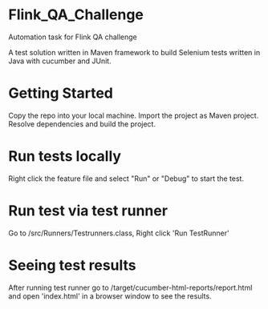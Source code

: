 # Flink_QA_Challenge
Automation task for Flink QA challenge

A test solution written in Maven framework to build Selenium tests written in Java with cucumber and JUnit.

# Getting Started

Copy the repo into your local machine.
Import the project as Maven project.
Resolve dependencies and build the project.

# Run tests locally

Right click the feature file and select "Run" or "Debug" to start the test.

# Run test via test runner

Go to /src/Runners/Testrunners.class, Right click 'Run TestRunner'

# Seeing test results

After running test runner go to /target/cucumber-html-reports/report.html and open 'index.html' in a browser window to see the results.






